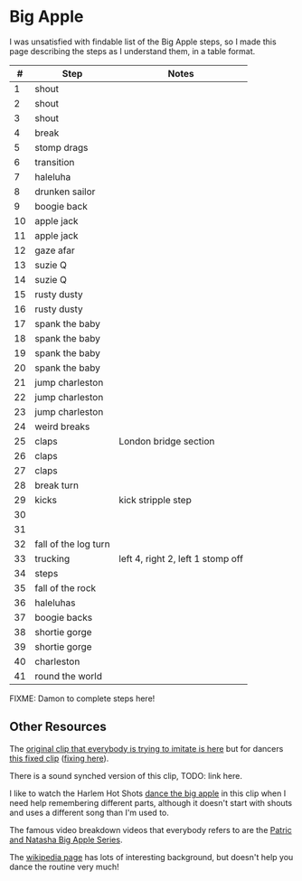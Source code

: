 # Big Apple

I was unsatisfied with findable list of the Big Apple steps, so I made this page describing the steps
as I understand them, in a table format.

| #  | Step | Notes | 
| ------------- | ------------- | ------------- |
| 1 | shout |  |
| 2 | shout |  |
| 3 | shout |  |
| 4 | break |  |
| 5 | stomp drags |  |
| 6 | transition |  |
| 7 | haleluha  |  |
| 8 | drunken sailor |  |
| 9 | boogie back |  |
| 10 | apple jack |  |
| 11 | apple jack |  |
| 12 | gaze afar |  |
| 13 | suzie Q |  |
| 14 | suzie Q |  |
| 15 | rusty dusty |  |
| 16 | rusty dusty |  |
| 17 | spank the baby |  |
| 18 | spank the baby |  |
| 19 | spank the baby |  |
| 20 | spank the baby |  |
| 21 | jump charleston |  |
| 22 | jump charleston |  |
| 23 | jump charleston |  |
| 24 | weird breaks |  |
| 25 | claps |  London bridge section |
| 26 | claps |  |
| 27 | claps |  |
| 28 | break turn |  |
| 29 | kicks | kick stripple step |
| 30 | 
| 31 | 
| 32 | fall of the log turn |  |
| 33 | trucking | left 4, right 2, left 1 stomp off |  |
| 34 | steps  |  |
| 35 | fall of the rock |  |
| 36 | haleluhas |  |
| 37 | boogie backs |  |
| 38 | shortie gorge |  |
| 39 | shortie gorge |  |
| 40 | charleston |  |
| 41 | round the world |  |


FIXME: Damon to complete steps here!


## Other Resources

The 
[original clip that everybody is trying to imitate is here](https://www.youtube.com/watch?v=OfgKMfexdPQ)
but for dancers [this fixed clip](https://www.youtube.com/watch?v=mmJ3aYozGMk)
([fixing here](https://blog.straycat.me.uk/2018/10/fixing-the-apple/)).


There is a sound synched version of this clip, TODO: link here.

I like to watch the Harlem Hot Shots
[dance the big apple](https://www.youtube.com/watch?v=E37mb1QROIw) in this clip when I need help remembering
different parts, although it doesn't start with shouts and uses a different song than I'm used to.

The famous video breakdown videos that everybody refers to are the
[Patric and Natasha Big Apple Series](https://www.youtube.com/watch?v=C444gS8IcIk).

The 
[wikipedia page](https://en.wikipedia.org/wiki/Big_Apple_(dance))
has lots of interesting background, but doesn't help you dance the routine very much!

